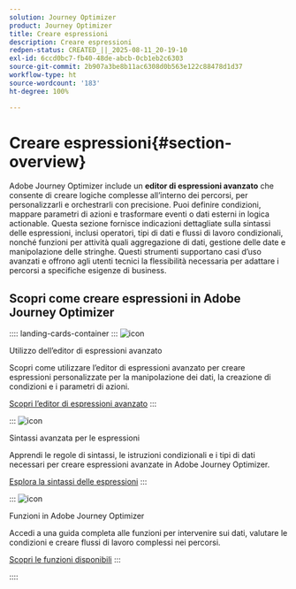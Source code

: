 ```yaml
---
solution: Journey Optimizer
product: Journey Optimizer
title: Creare espressioni
description: Creare espressioni
redpen-status: CREATED_||_2025-08-11_20-19-10
exl-id: 6ccd0bc7-fb40-48de-abcb-0cb1eb2c6303
source-git-commit: 2b907a3be8b11ac6308d0b563e122c88478d1d37
workflow-type: ht
source-wordcount: '183'
ht-degree: 100%

---
```


# Creare espressioni{#section-overview}

Adobe Journey Optimizer include un **editor di espressioni avanzato** che consente di creare logiche complesse all’interno dei percorsi, per personalizzarli e orchestrarli con precisione. Puoi definire condizioni, mappare parametri di azioni e trasformare eventi o dati esterni in logica actionable. Questa sezione fornisce indicazioni dettagliate sulla sintassi delle espressioni, inclusi operatori, tipi di dati e flussi di lavoro condizionali, nonché funzioni per attività quali aggregazione di dati, gestione delle date e manipolazione delle stringhe. Questi strumenti supportano casi d’uso avanzati e offrono agli utenti tecnici la flessibilità necessaria per adattare i percorsi a specifiche esigenze di business.

## Scopri come creare espressioni in Adobe Journey Optimizer

:::: landing-cards-container
:::
![icon](https://cdn.experienceleague.adobe.com/icons/screwdriver-wrench.svg)

Utilizzo dell’editor di espressioni avanzato

Scopri come utilizzare l’editor di espressioni avanzato per creare espressioni personalizzate per la manipolazione dei dati, la creazione di condizioni e i parametri di azioni.

[Scopri l’editor di espressioni avanzato](../using/building-journeys/expression/expressionadvanced.md)
:::

:::
![icon](https://cdn.experienceleague.adobe.com/icons/code-branch.svg)

Sintassi avanzata per le espressioni

Apprendi le regole di sintassi, le istruzioni condizionali e i tipi di dati necessari per creare espressioni avanzate in Adobe Journey Optimizer.

[Esplora la sintassi delle espressioni](syntax-landing-page.md)
:::

:::
![icon](https://cdn.experienceleague.adobe.com/icons/puzzle-piece.svg)

Funzioni in Adobe Journey Optimizer

Accedi a una guida completa alle funzioni per intervenire sui dati, valutare le condizioni e creare flussi di lavoro complessi nei percorsi.

[Scopri le funzioni disponibili](main-functions-journey-landing-page.md)
:::

::::
